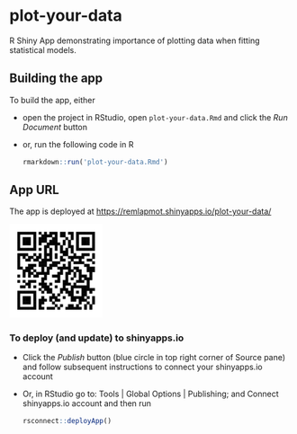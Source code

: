 
<!-- README.md is generated from README.Rmd. Please edit that file -->

# plot-your-data

R Shiny App demonstrating importance of plotting data when fitting
statistical models.

## Building the app

To build the app, either

-   open the project in RStudio, open `plot-your-data.Rmd` and click the
    *Run Document* button

-   or, run the following code in R

    ``` r
    rmarkdown::run('plot-your-data.Rmd')
    ```

## App URL

The app is deployed at <https://remlapmot.shinyapps.io/plot-your-data/>

<img src="img/qrcode.svg" width="33%" />

### To deploy (and update) to shinyapps.io

-   Click the *Publish* button (blue circle in top right corner of
    Source pane) and follow subsequent instructions to connect your
    shinyapps.io account

-   Or, in RStudio go to: Tools \| Global Options \| Publishing; and
    Connect shinyapps.io account and then run

    ``` r
    rsconnect::deployApp()
    ```
